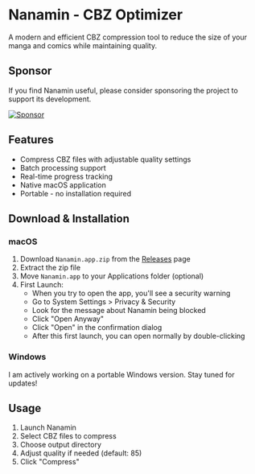 # Nanamin - CBZ Optimizer

A modern and efficient CBZ compression tool to reduce the size of your manga and comics while maintaining quality.

## Sponsor

If you find Nanamin useful, please consider sponsoring the project to support its development.

[![Sponsor](https://img.shields.io/badge/Sponsor-%E2%9D%A4-red)](https://github.com/sponsors/crisperience)

## Features

- Compress CBZ files with adjustable quality settings
- Batch processing support
- Real-time progress tracking
- Native macOS application
- Portable - no installation required

## Download & Installation

### macOS
1. Download `Nanamin.app.zip` from the [Releases](https://github.com/crisperience/nanamin-cbz-optimizer/releases) page
2. Extract the zip file
3. Move `Nanamin.app` to your Applications folder (optional)
4. First Launch:
   - When you try to open the app, you'll see a security warning
   - Go to System Settings > Privacy & Security
   - Look for the message about Nanamin being blocked
   - Click "Open Anyway"
   - Click "Open" in the confirmation dialog
   - After this first launch, you can open normally by double-clicking

### Windows
I am actively working on a portable Windows version. Stay tuned for updates!

## Usage

1. Launch Nanamin
2. Select CBZ files to compress
3. Choose output directory
4. Adjust quality if needed (default: 85)
5. Click "Compress" 
